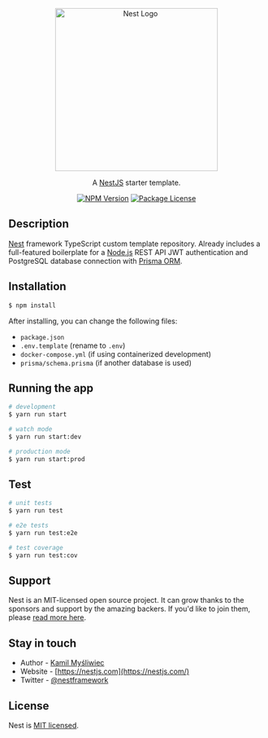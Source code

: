 <p align="center">
  <a href="http://nestjs.com/" target="blank"><img src="https://nestjs.com/img/logo_text.svg" width="320" alt="Nest Logo" /></a>
</p>

[circleci-image]: https://img.shields.io/circleci/build/github/nestjs/nest/master?token=abc123def456
[circleci-url]: https://circleci.com/gh/nestjs/nest

  <p align="center">A <a href="https://nestjs.com" target="_blank">NestJS</a> starter template.</p>
    <p align="center">
<a href="https://www.npmjs.com/~nestjscore" target="_blank"><img src="https://img.shields.io/npm/v/@nestjs/core.svg" alt="NPM Version" /></a>
<a href="https://www.npmjs.com/~nestjscore" target="_blank"><img src="https://img.shields.io/npm/l/@nestjs/core.svg" alt="Package License" /></a>
</p>

## Description

[Nest](https://github.com/nestjs/nest) framework TypeScript custom template repository. Already includes a full-featured boilerplate for a [Node.js](https://github.com/nodejs/node) REST API JWT authentication and PostgreSQL database connection with [Prisma ORM](https://www.prisma.io).

## Installation

```bash
$ npm install
```
After installing, you can change the following files:
- `package.json`
- `.env.template` (rename to `.env`)
- `docker-compose.yml` (if using containerized development)
- `prisma/schema.prisma` (if another database is used)
## Running the app

```bash
# development
$ yarn run start 

# watch mode
$ yarn run start:dev 

# production mode
$ yarn run start:prod 
```

## Test

```bash
# unit tests
$ yarn run test 

# e2e tests
$ yarn run test:e2e 

# test coverage
$ yarn run test:cov 
```

## Support

Nest is an MIT-licensed open source project. It can grow thanks to the sponsors and support by the amazing backers. If you'd like to join them, please [read more here](https://docs.nestjs.com/support).

## Stay in touch

- Author - [Kamil Myśliwiec](https://kamilmysliwiec.com)
- Website - [https://nestjs.com](https://nestjs.com/)
- Twitter - [@nestframework](https://twitter.com/nestframework)

## License

Nest is [MIT licensed](LICENSE).
